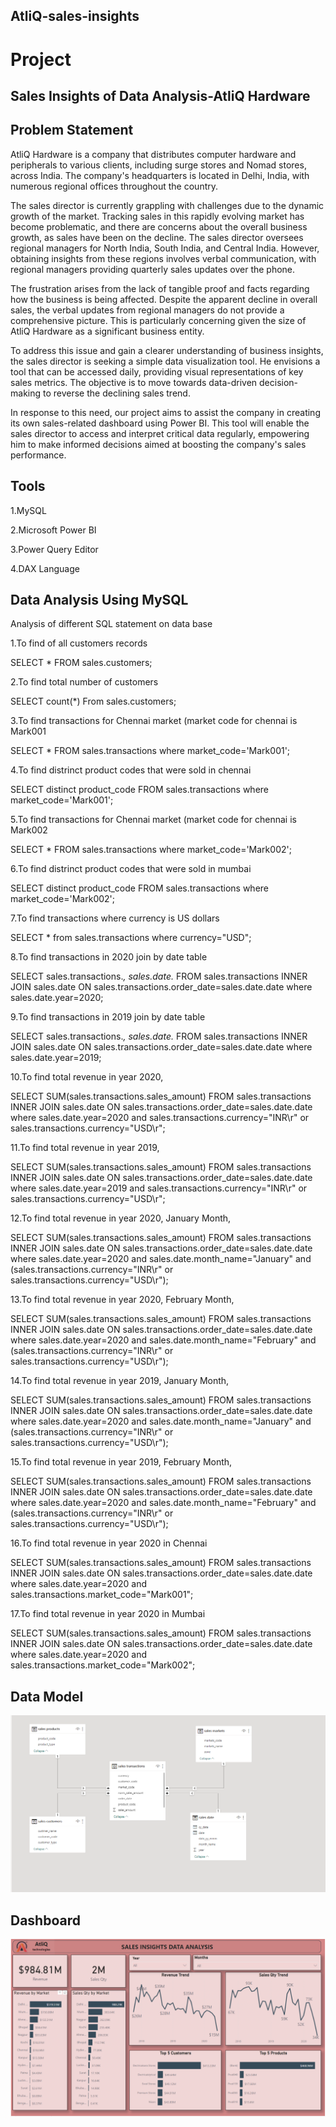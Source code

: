 ## AtliQ-sales-insights
# Project 
## Sales Insights of Data Analysis-AtliQ Hardware




## Problem Statement

AtliQ Hardware is a company that distributes computer hardware and peripherals to various clients, including surge stores and Nomad stores, across India. The company's headquarters is located in Delhi, India, with numerous regional offices throughout the country.

The sales director is currently grappling with challenges due to the dynamic growth of the market. Tracking sales in this rapidly evolving market has become problematic, and there are concerns about the overall business growth, as sales have been on the decline. The sales director oversees regional managers for North India, South India, and Central India. However, obtaining insights from these regions involves verbal communication, with regional managers providing quarterly sales updates over the phone.

The frustration arises from the lack of tangible proof and facts regarding how the business is being affected. Despite the apparent decline in overall sales, the verbal updates from regional managers do not provide a comprehensive picture. This is particularly concerning given the size of AtliQ Hardware as a significant business entity.

To address this issue and gain a clearer understanding of business insights, the sales director is seeking a simple data visualization tool. He envisions a tool that can be accessed daily, providing visual representations of key sales metrics. The objective is to move towards data-driven decision-making to reverse the declining sales trend.

In response to this need, our project aims to assist the company in creating its own sales-related dashboard using Power BI. This tool will enable the sales director to access and interpret critical data regularly, empowering him to make informed decisions aimed at boosting the company's sales performance.
## Tools

1.MySQL

2.Microsoft Power BI

3.Power Query Editor

4.DAX Language
## Data Analysis Using MySQL

Analysis of different SQL statement on data base

1.To find of all customers records

SELECT * FROM sales.customers;

2.To find total number of customers

SELECT count(*) From sales.customers;

3.To find transactions for Chennai market (market code for chennai is Mark001

SELECT * FROM sales.transactions where market_code='Mark001';

4.To find distrinct product codes that were sold in chennai

SELECT distinct product_code FROM sales.transactions where market_code='Mark001';

5.To find transactions for Chennai market (market code for chennai is Mark002

SELECT * FROM sales.transactions where market_code='Mark002';

6.To find distrinct product codes that were sold in mumbai

SELECT distinct product_code FROM sales.transactions where market_code='Mark002';

7.To find transactions where currency is US dollars

SELECT * from sales.transactions where currency="USD";

8.To find transactions in 2020 join by date table

SELECT sales.transactions.*, sales.date.* FROM sales.transactions INNER JOIN sales.date ON sales.transactions.order_date=sales.date.date where sales.date.year=2020;

9.To find transactions in 2019 join by date table

SELECT sales.transactions.*, sales.date.* FROM sales.transactions INNER JOIN sales.date ON sales.transactions.order_date=sales.date.date where sales.date.year=2019;

10.To find total revenue in year 2020,

SELECT SUM(sales.transactions.sales_amount) FROM sales.transactions INNER JOIN sales.date ON sales.transactions.order_date=sales.date.date where sales.date.year=2020 and sales.transactions.currency="INR\r" or sales.transactions.currency="USD\r";

11.To find total revenue in year 2019,

SELECT SUM(sales.transactions.sales_amount) FROM sales.transactions INNER JOIN sales.date ON sales.transactions.order_date=sales.date.date where sales.date.year=2019 and sales.transactions.currency="INR\r" or sales.transactions.currency="USD\r";

12.To find total revenue in year 2020, January Month,

SELECT SUM(sales.transactions.sales_amount) FROM sales.transactions INNER JOIN sales.date ON sales.transactions.order_date=sales.date.date where sales.date.year=2020 and sales.date.month_name="January" and (sales.transactions.currency="INR\r" or sales.transactions.currency="USD\r");

13.To find total revenue in year 2020, February Month,

SELECT SUM(sales.transactions.sales_amount) FROM sales.transactions INNER JOIN sales.date ON sales.transactions.order_date=sales.date.date where sales.date.year=2020 and sales.date.month_name="February" and (sales.transactions.currency="INR\r" or sales.transactions.currency="USD\r");

14.To find total revenue in year 2019, January Month,

SELECT SUM(sales.transactions.sales_amount) FROM sales.transactions INNER JOIN sales.date ON sales.transactions.order_date=sales.date.date where sales.date.year=2020 and sales.date.month_name="January" and (sales.transactions.currency="INR\r" or sales.transactions.currency="USD\r");

15.To find total revenue in year 2019, February Month,

SELECT SUM(sales.transactions.sales_amount) FROM sales.transactions INNER JOIN sales.date ON sales.transactions.order_date=sales.date.date where sales.date.year=2020 and sales.date.month_name="February" and (sales.transactions.currency="INR\r" or sales.transactions.currency="USD\r");

16.To find total revenue in year 2020 in Chennai

SELECT SUM(sales.transactions.sales_amount) FROM sales.transactions INNER JOIN sales.date ON sales.transactions.order_date=sales.date.date where sales.date.year=2020 and sales.transactions.market_code="Mark001";

17.To find total revenue in year 2020 in Mumbai

SELECT SUM(sales.transactions.sales_amount) FROM sales.transactions INNER JOIN sales.date ON sales.transactions.order_date=sales.date.date where sales.date.year=2020 and sales.transactions.market_code="Mark002";
## Data Model

![Data Model](https://github.com/JBPANDYA/AtliQ-sales-insights/blob/main/DataModel%20(2).png)

## Dashboard

![Dashboard](https://github.com/JBPANDYA/AtliQ-sales-insights/blob/main/Atliq%20Dashboard.png)
